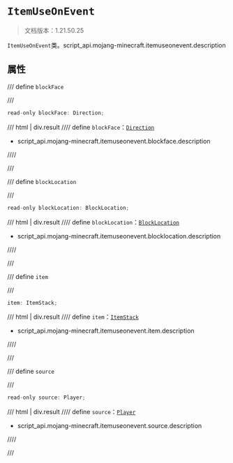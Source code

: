 # `ItemUseOnEvent`

> 文档版本：1.21.50.25

`ItemUseOnEvent`类。script_api.mojang-minecraft.itemuseonevent.description

## 属性

/// define
`blockFace`


///

```js
read-only blockFace: Direction;
```

/// html | div.result
//// define
`blockFace`：[`Direction`](./direction.md)

- script_api.mojang-minecraft.itemuseonevent.blockface.description


////

///


/// define
`blockLocation`


///

```js
read-only blockLocation: BlockLocation;
```

/// html | div.result
//// define
`blockLocation`：[`BlockLocation`](./blocklocation.md)

- script_api.mojang-minecraft.itemuseonevent.blocklocation.description


////

///


/// define
`item`


///

```js
item: ItemStack;
```

/// html | div.result
//// define
`item`：[`ItemStack`](./itemstack.md)

- script_api.mojang-minecraft.itemuseonevent.item.description


////

///


/// define
`source`


///

```js
read-only source: Player;
```

/// html | div.result
//// define
`source`：[`Player`](./player.md)

- script_api.mojang-minecraft.itemuseonevent.source.description


////

///

